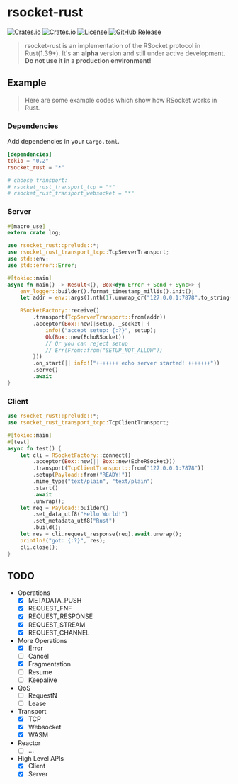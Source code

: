 # rsocket-rust

[![Crates.io](https://img.shields.io/crates/v/rsocket_rust)](https://crates.io/crates/rsocket_rust)
[![Crates.io](https://img.shields.io/crates/d/rsocket_rust)](https://crates.io/crates/rsocket_rust)
[![License](https://img.shields.io/github/license/rsocket/rsocket-rust.svg)](https://github.com/rsocket/rsocket-rust/blob/master/LICENSE)
[![GitHub Release](https://img.shields.io/github/release-pre/rsocket/rsocket-rust.svg)](https://github.com/rsocket/rsocket-rust/releases)

> rsocket-rust is an implementation of the RSocket protocol in Rust(1.39+).
It's an **alpha** version and still under active development.
**Do not use it in a production environment!**

## Example

> Here are some example codes which show how RSocket works in Rust.

### Dependencies

Add dependencies in your `Cargo.toml`.

```toml
[dependencies]
tokio = "0.2"
rsocket_rust = "*"

# choose transport:
# rsocket_rust_transport_tcp = "*"
# rsocket_rust_transport_websocket = "*"
```

### Server

```rust
#[macro_use]
extern crate log;

use rsocket_rust::prelude::*;
use rsocket_rust_transport_tcp::TcpServerTransport;
use std::env;
use std::error::Error;

#[tokio::main]
async fn main() -> Result<(), Box<dyn Error + Send + Sync>> {
    env_logger::builder().format_timestamp_millis().init();
    let addr = env::args().nth(1).unwrap_or("127.0.0.1:7878".to_string());

    RSocketFactory::receive()
        .transport(TcpServerTransport::from(addr))
        .acceptor(Box::new(|setup, _socket| {
            info!("accept setup: {:?}", setup);
            Ok(Box::new(EchoRSocket))
            // Or you can reject setup
            // Err(From::from("SETUP_NOT_ALLOW"))
        }))
        .on_start(|| info!("+++++++ echo server started! +++++++"))
        .serve()
        .await
}
```

### Client

```rust
use rsocket_rust::prelude::*;
use rsocket_rust_transport_tcp::TcpClientTransport;

#[tokio::main]
#[test]
async fn test() {
    let cli = RSocketFactory::connect()
        .acceptor(Box::new(|| Box::new(EchoRSocket)))
        .transport(TcpClientTransport::from("127.0.0.1:7878"))
        .setup(Payload::from("READY!"))
        .mime_type("text/plain", "text/plain")
        .start()
        .await
        .unwrap();
    let req = Payload::builder()
        .set_data_utf8("Hello World!")
        .set_metadata_utf8("Rust")
        .build();
    let res = cli.request_response(req).await.unwrap();
    println!("got: {:?}", res);
    cli.close();
}

```

## TODO

- Operations
  - [x] METADATA_PUSH
  - [x] REQUEST_FNF
  - [x] REQUEST_RESPONSE
  - [x] REQUEST_STREAM
  - [x] REQUEST_CHANNEL
- More Operations
  - [x] Error
  - [ ] Cancel
  - [x] Fragmentation
  - [ ] Resume
  - [ ] Keepalive
- QoS
  - [ ] RequestN
  - [ ] Lease
- Transport
  - [x] TCP
  - [x] Websocket
  - [x] WASM
- Reactor
  - [ ] ...
- High Level APIs
  - [x] Client
  - [x] Server
